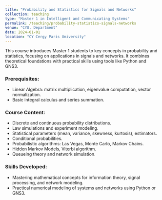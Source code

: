 ```yaml
---
title: "Probability and Statistics for Signals and Networks"
collection: teaching
type: "Master 1 in Intelligent and Communicating Systems"
permalink: /teaching/probability-statistics-signals-networks
venue: "CYU, Department"
date: 2024-01-01
location: "CY Cergy Paris University"
---
```


This course introduces Master 1 students to key concepts in probability and statistics, focusing on applications in signals and networks. It combines theoretical foundations with practical skills using tools like Python and GNS3.

### Prerequisites:
- Linear Algebra: matrix multiplication, eigenvalue computation, vector normalization.
- Basic integral calculus and series summation.

### Course Content:
- Discrete and continuous probability distributions.
- Law simulations and experiment modeling.
- Statistical parameters (mean, variance, skewness, kurtosis), estimators.
- Conditional probabilities.
- Probabilistic algorithms: Las Vegas, Monte Carlo, Markov Chains.
- Hidden Markov Models, Viterbi algorithm.
- Queueing theory and network simulation.

### Skills Developed:
- Mastering mathematical concepts for information theory, signal processing, and network modeling.
- Practical numerical modeling of systems and networks using Python or GNS3.


